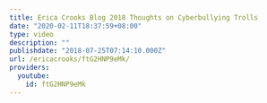 ```yaml
---
title: Erica Crooks Blog 2018 Thoughts on Cyberbullying Trolls
date: "2020-02-11T18:37:59+08:00"
type: video
description: ""
publishdate: "2018-07-25T07:14:10.000Z"
url: /ericacrooks/ftG2HNP9eMk/
providers:
  youtube:
    id: ftG2HNP9eMk
---
```

